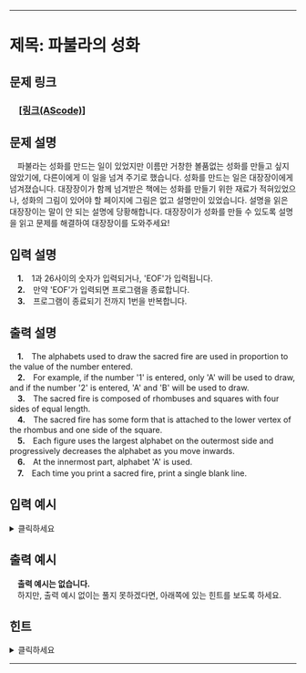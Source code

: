 <hr/>

# 제목: 파불라의 성화

## 문제 링크
### 　[**[링크(AScode)]**](http://ascode.org/problem.php?id=1382)

## 문제 설명
　파불라는 성화를 만드는 일이 있었지만 이름만 거창한 볼품없는 성화를 만들고 싶지 않았기에, 다른이에게 이 일을 넘겨 주기로 했습니다. 성화를 만드는 일은 대장장이에게 넘겨졌습니다. 대장장이가 함께 넘겨받은 책에는 성화를 만들기 위한 재료가 적혀있었으나, 성화의 그림이 있어야 할 페이지에 그림은 없고 설명만이 있었습니다. 설명을 읽은 대장장이는 말이 안 되는 설명에 당황해합니다. 대장장이가 성화를 만들 수 있도록 설명을 읽고 문제를 해결하여 대장장이를 도와주세요!
 
## 입력 설명
　**1.**　1과 26사이의 숫자가 입력되거나, 'EOF'가 입력됩니다.<br>
　**2.**　만약 'EOF'가 입력되면 프로그램을 종료합니다.<br>
　**3.**　프로그램이 종료되기 전까지 1번을 반복합니다.<br>

## 출력 설명
　**1.**　The alphabets used to draw the sacred fire are used in proportion to the value of the number entered.<br>
　**2.**　For example, if the number '1' is entered, only 'A' will be used to draw, and if the number '2' is entered, 'A' and 'B' will be used to draw.<br>
　**3.**　The sacred fire is composed of rhombuses and squares with four sides of equal length.<br>
　**4.**　The sacred fire has some form that is attached to the lower vertex of the rhombus and one side of the square.<br>
　**5.**　Each figure uses the largest alphabet on the outermost side and progressively decreases the alphabet as you move inwards.<br>
　**6.**　At the innermost part, alphabet 'A' is used.<br>
　**7.**　Each time you print a sacred fire, print a single blank line.<br>

## 입력 예시
<details><summary>클릭하세요</summary>
<pre>
<strong>1</strong>
<strong>2</strong>
<strong>3</strong>
<strong>EOF</strong>
</pre>
</details>

## 출력 예시
　<strong>출력 예시는 없습니다.</strong><br>
　하지만, 출력 예시 없이는 풀지 못하겠다면, 아래쪽에 있는 힌트를 보도록 하세요.

## 힌트
<details><summary>클릭하세요</summary>
<pre>
A
A<br>
 B
BAB
 B
BBB
BAB
BBB<br>
  C
 CBC
CBABC
 CBC
  C
CCCCC
CBBBC
CBABC
CBBBC
CCCCC<br>
END.
</pre>
</details>

<hr/>
